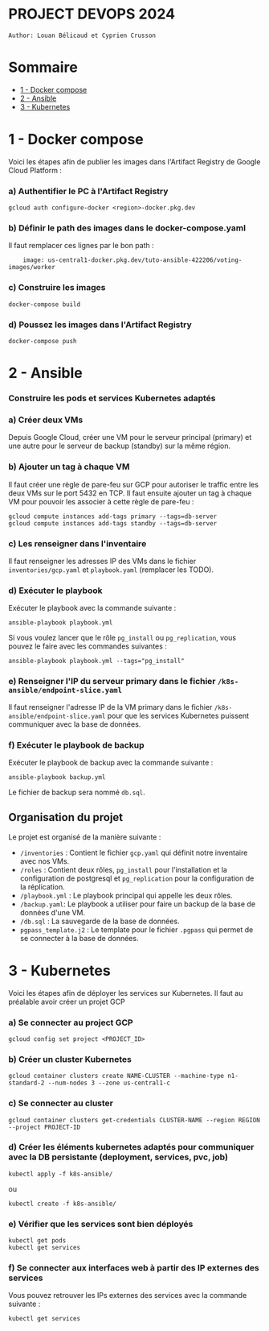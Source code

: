 # **PROJECT DEVOPS 2024**

`Author: Louan Bélicaud et Cyprien Crusson`
# Sommaire
- [1 - Docker compose](#1---docker-compose)
- [2 - Ansible](#2---ansible)
- [3 - Kubernetes](#3---kubernetes)

# 1 - Docker compose
Voici les étapes afin de publier les images dans l'Artifact Registry de Google Cloud Platform :
### a) Authentifier le PC à l'Artifact Registry
```
gcloud auth configure-docker <region>-docker.pkg.dev
```
### b) Définir le path des images dans le docker-compose.yaml
Il faut remplacer ces lignes par le bon path :
```
    image: us-central1-docker.pkg.dev/tuto-ansible-422206/voting-images/worker
```
### c) Construire les images
```
docker-compose build
```
### d) Poussez les images dans l'Artifact Registry
```
docker-compose push
```

# 2 - Ansible

### Construire les pods et services Kubernetes adaptés
### a) Créer deux VMs
Depuis Google Cloud, créer une VM pour le serveur principal (primary) et une autre pour le serveur de backup (standby) sur la même région.

### b) Ajouter un tag à chaque VM
Il faut créer une règle de pare-feu sur GCP pour autoriser le traffic entre les deux VMs sur le port 5432 en TCP.
Il faut ensuite ajouter un tag à chaque VM pour pouvoir les associer à cette règle de pare-feu :
```
gcloud compute instances add-tags primary --tags=db-server
gcloud compute instances add-tags standby --tags=db-server
```
### c) Les renseigner dans l'inventaire
Il faut renseigner les adresses IP des VMs dans le fichier `inventories/gcp.yaml` et `playbook.yaml` (remplacer les TODO).
### d) Exécuter le playbook
Exécuter le playbook avec la commande suivante :
```
ansible-playbook playbook.yml
```
Si vous voulez lancer que le rôle `pg_install` ou `pg_replication`, vous pouvez le faire avec les commandes suivantes :
```
ansible-playbook playbook.yml --tags="pg_install"
```
### e) Renseigner l'IP du serveur primary dans le fichier `/k8s-ansible/endpoint-slice.yaml`
Il faut renseigner l'adresse IP de la VM primary dans le fichier `/k8s-ansible/endpoint-slice.yaml` pour que les services Kubernetes puissent communiquer avec la base de données.

### f) Exécuter le playbook de backup
Exécuter le playbook de backup avec la commande suivante :
```
ansible-playbook backup.yml
```
Le fichier de backup sera nommé `db.sql`.

## Organisation du projet
Le projet est organisé de la manière suivante :
- `/inventories` : Contient le fichier `gcp.yaml` qui définit notre inventaire avec nos VMs.
- `/roles` : Contient deux rôles, `pg_install` pour l'installation et la configuration de postgresql et `pg_replication` pour la configuration de la réplication.
- `/playbook.yml` : Le playbook principal qui appelle les deux rôles.
- `/backup.yaml`: Le playbook a utiliser pour faire un backup de la base de données d'une VM.
- `/db.sql` : La sauvegarde de la base de données.
- `pgpass_template.j2` : Le template pour le fichier `.pgpass` qui permet de se connecter à la base de données.

# 3 - Kubernetes
Voici les étapes afin de déployer les services sur Kubernetes. Il faut au préalable avoir créer un projet GCP
### a) Se connecter au project GCP
```
gcloud config set project <PROJECT_ID>
```
### b) Créer un cluster Kubernetes
```
gcloud container clusters create NAME-CLUSTER --machine-type n1-standard-2 --num-nodes 3 --zone us-central1-c
```
### c) Se connecter au cluster
```
gcloud container clusters get-credentials CLUSTER-NAME --region REGION --project PROJECT-ID
```
### d) Créer les éléments kubernetes adaptés pour communiquer avec la DB persistante (deployment, services, pvc, job) 
```
kubectl apply -f k8s-ansible/
```
ou
```
kubectl create -f k8s-ansible/
```

### e) Vérifier que les services sont bien déployés
```
kubectl get pods
kubectl get services
```
### f) Se connecter aux interfaces web à partir des IP externes des services

Vous pouvez retrouver les IPs externes des services avec la commande suivante :
```
kubectl get services
```
